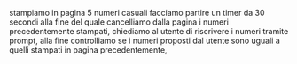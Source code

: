 stampiamo in pagina 5 numeri casuali
facciamo partire un timer da 30 secondi alla fine del quale cancelliamo dalla pagina i numeri precedentemente stampati,
chiediamo al utente di riscrivere i numeri tramite prompt,
alla fine controlliamo se i numeri proposti dal utente sono uguali a quelli stampati in pagina precedentemente,
